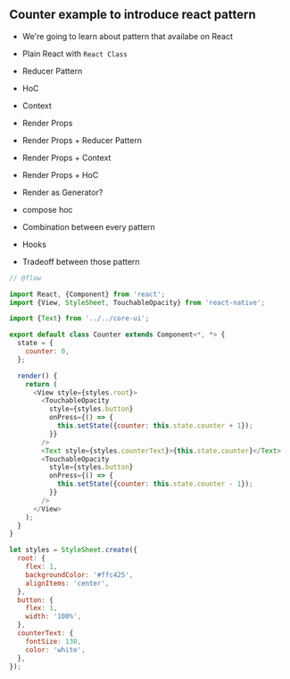 ## Counter example to introduce react pattern

- We're going to learn about pattern that availabe on React

- Plain React with `React Class`
- Reducer Pattern
- HoC
- Context
- Render Props
- Render Props + Reducer Pattern
- Render Props + Context
- Render Props + HoC
- Render as Generator?
- compose hoc
- Combination between every pattern
- Hooks
- Tradeoff between those pattern

```js
// @flow

import React, {Component} from 'react';
import {View, StyleSheet, TouchableOpacity} from 'react-native';

import {Text} from '../../core-ui';

export default class Counter extends Component<*, *> {
  state = {
    counter: 0,
  };

  render() {
    return (
      <View style={styles.root}>
        <TouchableOpacity
          style={styles.button}
          onPress={() => {
            this.setState({counter: this.state.counter + 1});
          }}
        />
        <Text style={styles.counterText}>{this.state.counter}</Text>
        <TouchableOpacity
          style={styles.button}
          onPress={() => {
            this.setState({counter: this.state.counter - 1});
          }}
        />
      </View>
    );
  }
}

let styles = StyleSheet.create({
  root: {
    flex: 1,
    backgroundColor: '#ffc425',
    alignItems: 'center',
  },
  button: {
    flex: 1,
    width: '100%',
  },
  counterText: {
    fontSize: 130,
    color: 'white',
  },
});
```
